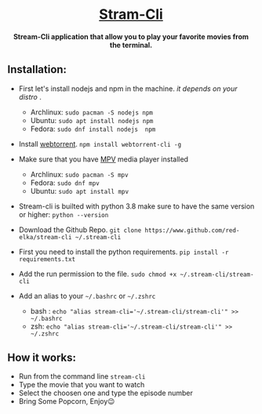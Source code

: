 <h1 align="center"><u>Stram-Cli</u></h1>
<h4 align="center"> Stream-Cli application that allow you to play your favorite movies from the terminal.</h4>

## Installation:
* First let's install nodejs and npm in the machine.
*it depends on your distro* .
	* Archlinux: `sudo pacman -S nodejs npm`
	* Ubuntu: `sudo apt install nodejs npm`
	* Fedora: `sudo dnf install nodejs  npm`

* Install  [webtorrent](https://github.com/webtorrent/webtorrent).
`npm install webtorrent-cli -g`

* Make sure that you have [MPV](https://mpv.io/) media player installed
 	* Archlinux: `sudo pacman -S mpv`
 	* Fedora: `sudo dnf mpv`
 	* Ubuntu: `sudo apt install mpv`

* Stream-cli is builted with python 3.8 make sure to have the same version or higher:
`python --version`

* Download the Github Repo.
`git clone https://www.github.com/red-elka/stream-cli ~/.stream-cli`

* First you need to install the python requirements.
`pip install -r requirements.txt`

* Add the run permission to the file.
`sudo chmod +x ~/.stream-cli/stream-cli`

* Add an alias to your `~/.bashrc` or `~/.zshrc`
	* bash : `echo "alias stream-cli='~/.stream-cli/stream-cli'" >> ~/.bashrc`
	* zsh: `echo "alias stream-cli='~/.stream-cli/stream-cli'" >> ~/.zshrc`

## How it works:
* Run from the command line `stream-cli`
* Type the movie that you want to watch
* Select the choosen one and type the episode number
* Bring Some Popcorn, Enjoy😉
